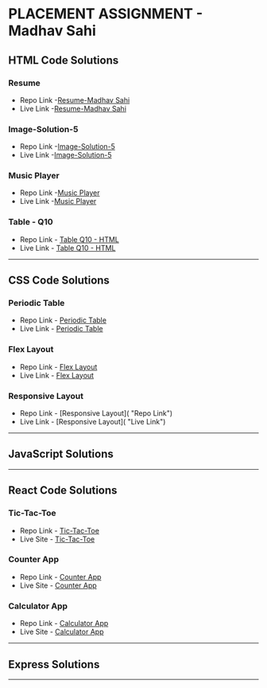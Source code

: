 # PLACEMENT ASSIGNMENT - Madhav Sahi

## HTML Code Solutions

### Resume

- Repo Link -[Resume-Madhav Sahi](https://github.com/MadhavSahi/FullStack-JavaScript-2022-23/tree/main/PlacementAssignment_MadhavSahi/HTML-Solutions/resume-html "Repo Link")
- Live Link -[Resume-Madhav Sahi](https://html-only-resume-madhavsahi.netlify.app/ "Live Link")

### Image-Solution-5

- Repo Link -[Image-Solution-5](https://github.com/MadhavSahi/FullStack-JavaScript-2022-23/tree/main/PlacementAssignment_MadhavSahi/HTML-Solutions/image-Q5-html "Repo Link")
- Live Link -[Image-Solution-5](https://image-solution-5-html-madhavsahi.netlify.app/ "Live Link")

### Music Player

- Repo Link -[Music Player](https://github.com/MadhavSahi/FullStack-JavaScript-2022-23/tree/main/PlacementAssignment_MadhavSahi/HTML-Solutions/music-player-html "Repo Link")
- Live Link -[Music Player](https://music-player-html-madhavsahi.netlify.app/ "Live Link")

### Table - Q10

- Repo Link - [Table Q10 - HTML](https://github.com/MadhavSahi/FullStack-JavaScript-2022-23/tree/main/PlacementAssignment_MadhavSahi/HTML-Solutions/table-Q10-html "Repo Link")
- Live Link - [Table Q10 - HTML](https://table-html-madhavsahi.netlify.app/ "Live Link")

<hr>

## CSS Code Solutions

### Periodic Table

- Repo Link - [Periodic Table](https://github.com/MadhavSahi/FullStack-JavaScript-2022-23/tree/main/PlacementAssignment_MadhavSahi/CSS-Solutions/periodic_table-css "Repo Link")
- Live Link - [Periodic Table](https://periodic-table-css-madhavsahi.netlify.app/ "Live Link")
### Flex Layout

- Repo Link - [Flex Layout](https://github.com/MadhavSahi/FullStack-JavaScript-2022-23/tree/main/PlacementAssignment_MadhavSahi/CSS-Solutions/flex_layout-css "Repo Link")
- Live Link - [Flex Layout](https://flex-layout-css-madhavsahi.netlify.app/ "Live Link")
### Responsive Layout

- Repo Link - [Responsive Layout]( "Repo Link")
- Live Link - [Responsive Layout]( "Live Link")

<hr>

## JavaScript Solutions

<hr>

## React Code Solutions

### Tic-Tac-Toe

- Repo Link - [Tic-Tac-Toe](https://github.com/MadhavSahi/FullStack-JavaScript-2022-23/tree/main/PlacementAssignment_MadhavSahi/React-Solutions/tic-tac-toe-react "Repo Link")
- Live Site - [Tic-Tac-Toe](https://tic-tac-toe-reactjs-madhavsahi.netlify.app/ "Live Link")

### Counter App

- Repo Link - [Counter App](https://github.com/MadhavSahi/FullStack-JavaScript-2022-23/tree/main/PlacementAssignment_MadhavSahi/React-Solutions/counter-react "Repo Link")
- Live Site - [Counter App](https://counterapp-reactjs-madhavsahi.netlify.app/ "Live Link")

### Calculator App

- Repo Link - [Calculator App](https://github.com/MadhavSahi/FullStack-JavaScript-2022-23/tree/main/PlacementAssignment_MadhavSahi/React-Solutions/calculator-react "Repo Link")
- Live Site - [Calculator App](https://calculator-react-madhavsahi.netlify.app/ "Live Link")

<hr>

## Express Solutions

<hr>
